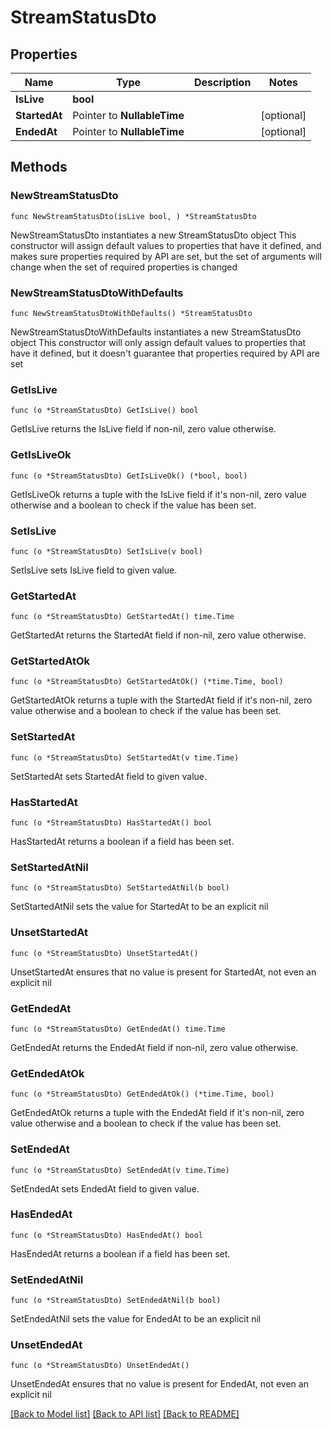 # StreamStatusDto

## Properties

Name | Type | Description | Notes
------------ | ------------- | ------------- | -------------
**IsLive** | **bool** |  | 
**StartedAt** | Pointer to **NullableTime** |  | [optional] 
**EndedAt** | Pointer to **NullableTime** |  | [optional] 

## Methods

### NewStreamStatusDto

`func NewStreamStatusDto(isLive bool, ) *StreamStatusDto`

NewStreamStatusDto instantiates a new StreamStatusDto object
This constructor will assign default values to properties that have it defined,
and makes sure properties required by API are set, but the set of arguments
will change when the set of required properties is changed

### NewStreamStatusDtoWithDefaults

`func NewStreamStatusDtoWithDefaults() *StreamStatusDto`

NewStreamStatusDtoWithDefaults instantiates a new StreamStatusDto object
This constructor will only assign default values to properties that have it defined,
but it doesn't guarantee that properties required by API are set

### GetIsLive

`func (o *StreamStatusDto) GetIsLive() bool`

GetIsLive returns the IsLive field if non-nil, zero value otherwise.

### GetIsLiveOk

`func (o *StreamStatusDto) GetIsLiveOk() (*bool, bool)`

GetIsLiveOk returns a tuple with the IsLive field if it's non-nil, zero value otherwise
and a boolean to check if the value has been set.

### SetIsLive

`func (o *StreamStatusDto) SetIsLive(v bool)`

SetIsLive sets IsLive field to given value.


### GetStartedAt

`func (o *StreamStatusDto) GetStartedAt() time.Time`

GetStartedAt returns the StartedAt field if non-nil, zero value otherwise.

### GetStartedAtOk

`func (o *StreamStatusDto) GetStartedAtOk() (*time.Time, bool)`

GetStartedAtOk returns a tuple with the StartedAt field if it's non-nil, zero value otherwise
and a boolean to check if the value has been set.

### SetStartedAt

`func (o *StreamStatusDto) SetStartedAt(v time.Time)`

SetStartedAt sets StartedAt field to given value.

### HasStartedAt

`func (o *StreamStatusDto) HasStartedAt() bool`

HasStartedAt returns a boolean if a field has been set.

### SetStartedAtNil

`func (o *StreamStatusDto) SetStartedAtNil(b bool)`

 SetStartedAtNil sets the value for StartedAt to be an explicit nil

### UnsetStartedAt
`func (o *StreamStatusDto) UnsetStartedAt()`

UnsetStartedAt ensures that no value is present for StartedAt, not even an explicit nil
### GetEndedAt

`func (o *StreamStatusDto) GetEndedAt() time.Time`

GetEndedAt returns the EndedAt field if non-nil, zero value otherwise.

### GetEndedAtOk

`func (o *StreamStatusDto) GetEndedAtOk() (*time.Time, bool)`

GetEndedAtOk returns a tuple with the EndedAt field if it's non-nil, zero value otherwise
and a boolean to check if the value has been set.

### SetEndedAt

`func (o *StreamStatusDto) SetEndedAt(v time.Time)`

SetEndedAt sets EndedAt field to given value.

### HasEndedAt

`func (o *StreamStatusDto) HasEndedAt() bool`

HasEndedAt returns a boolean if a field has been set.

### SetEndedAtNil

`func (o *StreamStatusDto) SetEndedAtNil(b bool)`

 SetEndedAtNil sets the value for EndedAt to be an explicit nil

### UnsetEndedAt
`func (o *StreamStatusDto) UnsetEndedAt()`

UnsetEndedAt ensures that no value is present for EndedAt, not even an explicit nil

[[Back to Model list]](../README.md#documentation-for-models) [[Back to API list]](../README.md#documentation-for-api-endpoints) [[Back to README]](../README.md)


